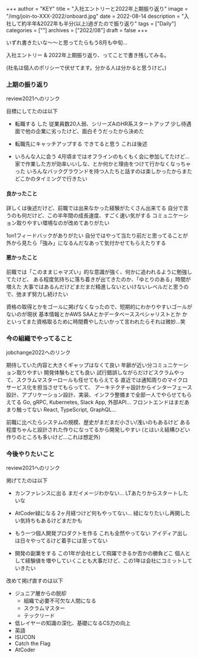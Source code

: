 +++
author = "KEY"
title = "入社エントリーと2022年上期振り返り"
image = "/img/join-to-XXX-2022/onboard.jpg"
date = 2022-08-14
description = "入社して約半年&2022年も半分(以上)過ぎたので振り返り"
tags = ["Daily"]
categories = [""]
archives = ["2022/08"]
draft = false
+++

いずれ書きたいな〜〜と思ってたらもう8月も中旬…

入社エントリー & 2022年上期振り返り、ってことで書き残してみる。

(社名は個人のポリシーで伏せてます。分かる人は分かると思うけど。)

### 上期の振り返り

review2021へのリンク

目標にしてたのは以下

- 転職する
した
従業員数20人弱、シリーズAのHR系スタートアップ
少し待遇面で他の企業に劣ったけど、面白そうだったから決めた

- 転職先にキャッチアップする
できてると思う
これは後述

- いろんな人に会う
4月頃まではオフラインのもくもく会に参加してたけど…
家で作業した方が効率いいしな、とか何かと理由をつけて行かなくなっちゃった
いろんなバックグラウンドを持つ人たちと話すのは楽しかったからまたどこかのタイミングで行きたい

#### 良かったこと

詳しくは後述だけど、前職では出来なかった経験がたくさん出来てる
自分で言うのも何だけど、この半年間の成長速度、すごく速い気がする
コミュニケーション取りやすい環境なのが改めてありがたい

1on1フィードバックがありがたい
自分ではやって当たり前だと思ってることが外から見たら「強み」になるんだなあって気付かせてもらえたりする

#### 悪かったこと

前職では「このままじゃマズい」的な意識が強く、何かに追われるように勉強してたけど、
ある程度気持ちに落ち着きが出てきたのか、「ゆとりのある」時間が増えた
大事ではあるんだけどまだまだ精進しないといけないレベルだと思うので、弛まず努力し続けたい

資格の取得とかをゴールに掲げなくなったので、短期的にわかりやすいゴールがないのが現状
基本情報とかAWS SAAとかデータベーススペシャリストとか
かといってまた資格取るために時間費やしたいかって言われたらそれは微妙…笑

### 今の組織でやってること

jobchange2022へのリンク

期待していた内容と大きくギャップはなくて良い
年齢が近い分コミュニケーション取りやすい
開発体験もとても良い
試行錯誤しながらだけどスクラムやって、スクラムマスターロールも任せてもらえてる
直近では通知周りのマイクロサービス化を担当させてもらってて、
アーキテクチャ設計からインターフェース設計、アプリケーション設計、実装、インフラ整備まで全部一人でやらせてもらえてる
Go, gRPC, Kubernetes, Slack App, 外部API…
フロントエンドはまだあまり触ってない
React, TypeScript, GraphQL…

前職に比べたらシステムの規模、歴史がまだまだ小さい/浅いのもあるけど
ある程度ちゃんと設計された作りになってるから開発しやすい
(とはいえ結構ひどい作りのところも多いけど…これは想定外)

### 今後やりたいこと

review2021へのリンク

掲げてたのは以下

- カンファレンスに出る
まだイメージわかない…
LTあたりからスタートしたいな

- AtCoder緑になる
2ヶ月経つけど何もやってない…
緑になりたいし再開したい気持ちもあるけどまだかも

- もう一つ個人開発プロダクトを作る
これも全然やってない
アイディア出しは日々やってるけど着手には至ってない

- 開発の副業をする
この1年が会社として飛躍できるか否かの勝負どこ
個人として経験値を増やしていくことも大事だけど、この1年は会社にコミットしていきたい

改めて掲げ直すのは以下

- ジュニア層からの脱却
    - 組織で必要不可欠な人間になる
    - スクラムマスター
    - テックリード
- 低レイヤーの知識の深化、基礎になるCS力の向上
- 英語
- ISUCON
- Catch the Flag
- AtCoder
